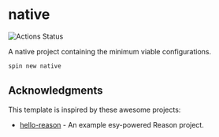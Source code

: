 # native

![Actions Status](https://github.com/tmattio/spin/workflows/template-native/badge.svg)

A native project containing the minimum viable configurations.

```bash
spin new native
```

## Acknowledgments

This template is inspired by these awesome projects:

- [hello-reason](https://github.com/esy-ocaml/hello-reason) - An example esy-powered Reason project.
